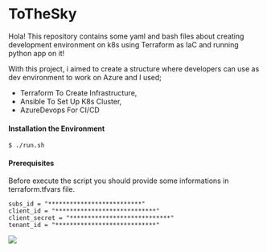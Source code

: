 
# ToTheSky

Hola! This repository contains some yaml and bash files about creating development environment on k8s using Terraform as IaC and running python app on it!

With this project, i aimed to create a structure where developers can use as dev environment to work on Azure and I used;
- 	Terraform To Create Infrastructure, 
- 	Ansible To Set Up K8s Cluster, 
- 	AzureDevops For CI/CD 

#### Installation the Environment
`$ ./run.sh`

#### Prerequisites

Before execute the script you should provide some informations in terraform.tfvars file. 

    subs_id = "**************************"
    client_id = "****************************"
    client_secret = "****************************"
    tenant_id = "****************************"

![](https://i.imgur.com/HEJQ69R.png)
